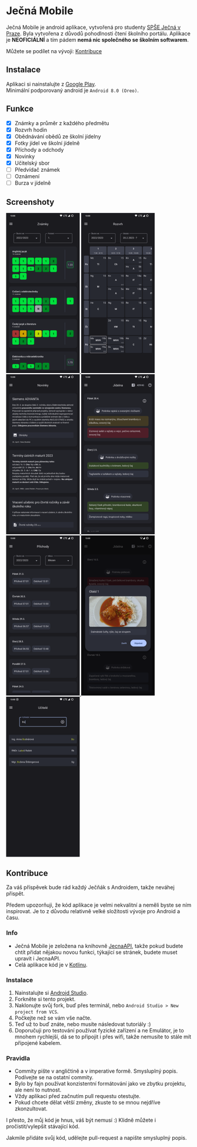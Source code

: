 # Ječná Mobile

Ječná Mobile je android aplikace, vytvořená pro studenty [SPŠE Ječná v Praze](https://www.spsejecna.cz/). Byla vytvořena
z důvodů pohodlnosti čtení školního portálu. Aplikace je **NEOFICIÁLNÍ** a tím pádem **nemá nic společného se školním
softwarem**.

Můžete se podílet na vývoji: [Kontribuce](#Kontribuce)

## Instalace

Aplikaci si nainstalujte z [Google Play](https://play.google.com/store/apps/details?id=me.tomasan7.jecnamobile).  
Minimální podporovaný android je `Android 8.0 (Oreo)`.

## Funkce

- [x] Známky a průměr z každého předmětu
- [x] Rozvrh hodin
- [x] Obědnávání obědů ze školní jídelny
- [x] Fotky jídel ve školní jídelně
- [x] Příchody a odchody
- [x] Novinky
- [x] Učitelský sbor
- [ ] Předvídač známek
- [ ] Oznámení
- [ ] Burza v jídelně

## Screenshoty

<p float="left">
  <a href="readme-res/screenshots/grades.png">
    <img alt="známky" src="readme-res/screenshots/grades.png" width="200px" />
  </a>
  <a href="readme-res/screenshots/timetable.png">
    <img alt="rozvrh" src="readme-res/screenshots/timetable.png" width="200px" />
  </a>
  <a href="readme-res/screenshots/news.png">
    <img alt="novinky" src="readme-res/screenshots/news.png" width="200px" />
  </a>
<a href="readme-res/screenshots/canteen.png">
    <img alt="jídelna" src="readme-res/screenshots/canteen.png" width="200px" />
  </a>
  <a href="readme-res/screenshots/attendances.png">
      <img alt="příchody a odchody" src="readme-res/screenshots/attendances.png" width="200px" />
  </a>
  <a href="readme-res/screenshots/canteen_pictures.png">
    <img alt="učitelé" src="readme-res/screenshots/canteen_pictures.png" width="200px" />
  </a>
  <a href="readme-res/screenshots/teachers.png">
    <img alt="učitelé" src="readme-res/screenshots/teachers.png" width="200px" />
  </a>
</p>

## Kontribuce

Za váš příspěvek bude rád každý Ječňák s Androidem, takže neváhej přispět.

Předem upozorňuji, že kód aplikace je velmi nekvalitní a neměli byste se ním inspirovat. Je to z důvodu relativně velké složitosti vývoje pro Android a času.

### Info
- Ječná Mobile je zeložena na knihovně [JecnaAPI](https://github.com/Tomasan7/JecnaAPI), takže pokud budete chtít přidat nějakou novou funkci, týkající se stránek, budete muset upravit i JecnaAPI.
- Celá aplikace kód je v [Kotlinu](https://kotlinlang.org/docs/getting-started.html).

### Instalace

1. Nainstalujte si [Android Studio](https://developer.android.com/studio).
2. Forkněte si tento projekt.
2. Naklonujte svůj fork, buď přes terminál, nebo `Android Studio > New project from VCS`.
3. Počkejte než se vám vše načte.
4. Teď už to buď znáte, nebo musíte následovat tutoriály :)
5. Doporučuji pro testování používat fyzické zařízení a ne Emulátor, je to mnohem rychlejší, dá se to připojit i přes wifi, takže nemusíte to stále mít připojené kabelem.

### Pravidla

- Commity pište v angličtině a v imperative formě. Smysluplný popis. Podívejte se na ostatní commity.
- Bylo by fajn používat konzistentní formátování jako ve zbytku projektu, ale není to nutnost.
- Vždy aplikaci před začnutím pull requestu otestujte.
- Pokud chcete dělat větší změny, zkuste to se mnou nejdříve zkonzultovat.

I přesto, že můj kód je hnus, váš být nemusí :)
Klidně můžete i pročistit/vylepšit stávající kód.

Jakmile přidáte svůj kód, udělejte pull-request a napište smysluplný popis.

